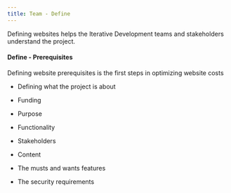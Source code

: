 ```yaml
---
title: Team - Define
---
```


Defining websites helps the Iterative Development teams and stakeholders understand the project.

#### Define - Prerequisites

Defining website prerequisites is the first steps in optimizing website costs

- Defining what the project is about

- Funding

- Purpose

- Functionality

- Stakeholders

- Content

- The musts and wants features

- The security requirements


